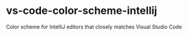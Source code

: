 # vs-code-color-scheme-intellij
Color scheme for IntelliJ editors that closely matches Visual Studio Code
